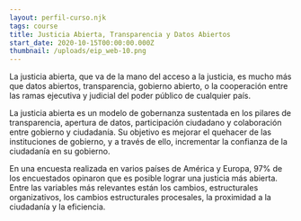 ```yaml
---
layout: perfil-curso.njk
tags: course
title: Justicia Abierta, Transparencia y Datos Abiertos
start_date: 2020-10-15T00:00:00.000Z
thumbnail: /uploads/eip_web-10.png
---
```

La justicia abierta, que va de la mano del acceso a la justicia, es mucho más que datos abiertos, transparencia, gobierno abierto, o la cooperación entre las ramas ejecutiva y judicial del poder público de cualquier país.



La justicia abierta es un modelo de gobernanza sustentada en los pilares de transparencia, apertura de datos, participación ciudadano y colaboración entre gobierno y ciudadanía. Su objetivo es mejorar el quehacer de las instituciones de gobierno, y a través de ello, incrementar la confianza de la ciudadanía en su gobierno.



En una encuesta realizada en varios países de América y Europa, 97% de los encuestados opinaron que es posible lograr una justicia más abierta. Entre las variables más relevantes están los cambios, estructurales organizativos, los cambios estructurales procesales, la proximidad a la ciudadanía y la eficiencia.